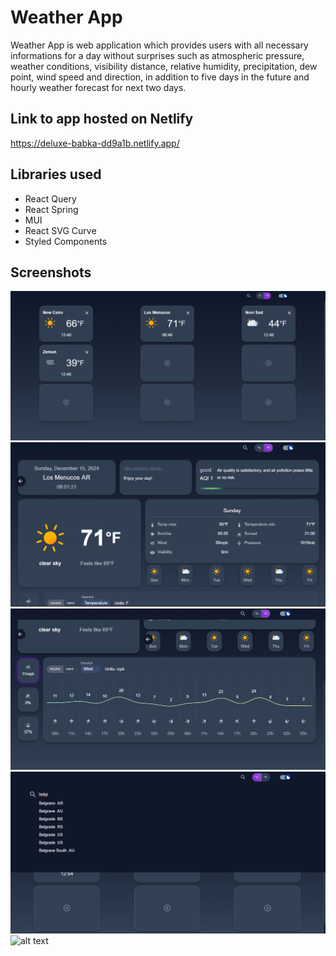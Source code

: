 # Weather App
Weather App is web application which provides users with all necessary informations for a day without surprises such as atmospheric pressure, weather conditions, visibility distance, relative humidity, precipitation, dew point, wind speed and direction, in addition to five days in the future and hourly weather forecast for next two days.  

## Link to app hosted on Netlify
https://deluxe-babka-dd9a1b.netlify.app/

## Libraries used
 - React Query
 - React Spring
 - MUI
 - React SVG Curve
 - Styled Components

## Screenshots
![alt text](https://github.com/SrbinUSvemiru/weather-app-final/blob/master/public/screenshots/weather.1.png)
![alt text](https://github.com/SrbinUSvemiru/weather-app-final/blob/master/public/screenshots/weather.2.png)
![alt text](https://github.com/SrbinUSvemiru/weather-app-final/blob/master/public/screenshots/weather.3.png)
![alt text](https://github.com/SrbinUSvemiru/weather-app-final/blob/master/public/screenshots/weather.4.png)
![alt text](https://github.com/SrbinUSvemiru/weather-app-final/blob/master/public/screenshots/weather.5.png)
 
